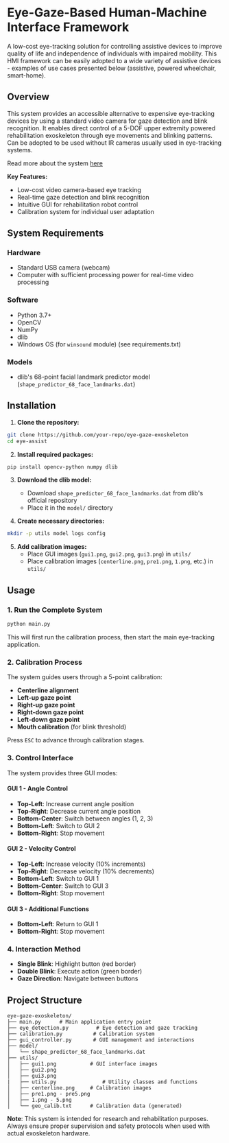 # Eye-Gaze-Based Human-Machine Interface Framework

A low-cost eye-tracking solution for controlling assistive devices to improve quality of life and independence of individuals with impaired mobility. This HMI framework can be easily adopted to a wide variety of assistive devices - examples of use cases presented below (assistive, powered wheelchair, smart-home).

## Overview

This system provides an accessible alternative to expensive eye-tracking devices by using a standard video camera for gaze detection and blink recognition. It enables direct control of a 5-DOF upper extremity powered rehabilitation exoskeleton through eye movements and blinking patterns. Can be adopted to be used without IR cameras usually used in eye-tracking systems.

Read more about the system [here](https://doi.org/10.21203/rs.3.rs-6006333/v1)

**Key Features:**
- Low-cost video camera-based eye tracking
- Real-time gaze detection and blink recognition
- Intuitive GUI for rehabilitation robot control
- Calibration system for individual user adaptation

## System Requirements

### Hardware
- Standard USB camera (webcam)
- Computer with sufficient processing power for real-time video processing

### Software
- Python 3.7+
- OpenCV 
- NumPy
- dlib
- Windows OS (for `winsound` module)
(see requirements.txt)

### Models
- dlib's 68-point facial landmark predictor model (`shape_predictor_68_face_landmarks.dat`)

## Installation

1. **Clone the repository:**
```bash
git clone https://github.com/your-repo/eye-gaze-exoskeleton
cd eye-assist
```

2. **Install required packages:**
```bash
pip install opencv-python numpy dlib
```

3. **Download the dlib model:**
   - Download `shape_predictor_68_face_landmarks.dat` from dlib's official repository
   - Place it in the `model/` directory

4. **Create necessary directories:**
```bash
mkdir -p utils model logs config
```

5. **Add calibration images:**
   - Place GUI images (`gui1.png`, `gui2.png`, `gui3.png`) in `utils/`
   - Place calibration images (`centerline.png`, `pre1.png`, `1.png`, etc.) in `utils/`

## Usage

### 1. Run the Complete System
```bash
python main.py
```
This will first run the calibration process, then start the main eye-tracking application.

### 2. Calibration Process
The system guides users through a 5-point calibration:
- **Centerline alignment**
- **Left-up gaze point**
- **Right-up gaze point** 
- **Right-down gaze point**
- **Left-down gaze point**
- **Mouth calibration** (for blink threshold)

Press `ESC` to advance through calibration stages.

### 3. Control Interface
The system provides three GUI modes:

#### GUI 1 - Angle Control
- **Top-Left**: Increase current angle position
- **Top-Right**: Decrease current angle position  
- **Bottom-Center**: Switch between angles (1, 2, 3)
- **Bottom-Left**: Switch to GUI 2
- **Bottom-Right**: Stop movement

#### GUI 2 - Velocity Control
- **Top-Left**: Increase velocity (10% increments)
- **Top-Right**: Decrease velocity (10% decrements)
- **Bottom-Left**: Switch to GUI 1
- **Bottom-Center**: Switch to GUI 3
- **Bottom-Right**: Stop movement

#### GUI 3 - Additional Functions
- **Bottom-Left**: Return to GUI 1
- **Bottom-Right**: Stop movement

### 4. Interaction Method
- **Single Blink**: Highlight button (red border)
- **Double Blink**: Execute action (green border)
- **Gaze Direction**: Navigate between buttons

## Project Structure

```
eye-gaze-exoskeleton/
├── main.py      # Main application entry point
├── eye_detection.py         # Eye detection and gaze tracking
├── calibration.py          # Calibration system
├── gui_controller.py       # GUI management and interactions
├── model/
│   └── shape_predictor_68_face_landmarks.dat
├── utils/
│   ├── gui1.png           # GUI interface images
│   ├── gui2.png
│   ├── gui3.png
|   ├── utils.py               # Utility classes and functions
│   ├── centerline.png     # Calibration images
│   ├── pre1.png - pre5.png
│   ├── 1.png - 5.png
│   └── geo_calib.txt      # Calibration data (generated)
```

**Note**: This system is intended for research and rehabilitation purposes. Always ensure proper supervision and safety protocols when used with actual exoskeleton hardware.
